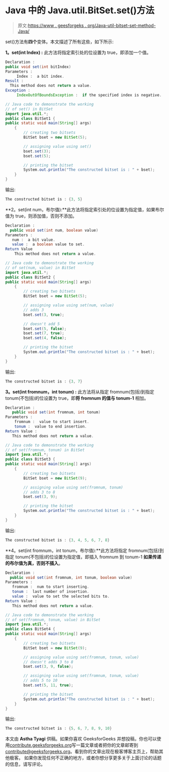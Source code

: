 # Java 中的 Java.util.BitSet.set()方法

> 原文:[https://www . geesforgeks . org/Java-util-bitset-set-method-Java/](https://www.geeksforgeeks.org/java-util-bitset-set-method-java/)

set()方法有**四个**变体。本文描述了所有这些，如下所示:

**1。set(int Index) :** 此方法将指定索引处的位设置为 true，即添加一个值。

```java
Declaration : 
public void set(int bitIndex)
Parameters : 
     Index :  a bit index.
Result : 
  This method does not return a value.
Exception : 
     IndexOutOfBoundsException :  if the specified index is negative.

```

```java
// Java code to demonstrate the working
// of set() in BitSet
import java.util.*;
public class BitSet1 {
public static void main(String[] args)
    {
        // creating two bitsets
        BitSet bset = new BitSet(5);

        // assigning value using set()
        bset.set(3);
        bset.set(5);

        // printing the bitset
        System.out.println("The constructed bitset is : " + bset);
    }
}
```

输出:

```java
The constructed bitset is : {3, 5}

```

**2。set(int num，布尔值):**此方法将指定索引处的位设置为指定值，如果布尔值为 true，则添加值，否则不添加。

```java
Declaration : 
  public void set(int num, boolean value)
Parameters : 
   num :  a bit value.
   value :  a boolean value to set.
Return Value
    This method does not return a value.

```

```java
// Java code to demonstrate the working
// of set(num, value) in BitSet
import java.util.*;
public class BitSet2 {
public static void main(String[] args)
    {
        // creating two bitsets
        BitSet bset = new BitSet(5);

        // assigning value using set(num, value)
        // adds 3
        bset.set(3, true);

        // doesn't add 5
        bset.set(5, false);
        bset.set(7, true);
        bset.set(4, false);

        // printing the bitset
        System.out.println("The constructed bitset is : " + bset);
    }
}
```

输出:

```java
The constructed bitset is : {3, 7}

```

**3。set(int fromnum，int tonum) :** 此方法将从指定 fromnum(包括)到指定 tonum(不包括)的位设置为 true，即**将 fromnum 的值与 tonum-1** 相加。

```java
Declaration : 
   public void set(int fromnum, int tonum)
Parameters : 
    fromnum :  value to start insert.
    tonum :  value to end insertion.
Return Value : 
   This method does not return a value.

```

```java
// Java code to demonstrate the working
// of set(fromnum, tonum) in BitSet
import java.util.*;
public class BitSet3 {
public static void main(String[] args)
    {
        // creating two bitsets
        BitSet bset = new BitSet(9);

        // assigning value using set(fromnum, tonum)
        // adds 3 to 8
        bset.set(3, 9);

        // printing the bitset
        System.out.println("The constructed bitset is : " + bset);
    }
}
```

输出:

```java
The constructed bitset is : {3, 4, 5, 6, 7, 8}

```

**4。set(int fromnum，int tonum，布尔值):**此方法将指定 fromnum(包括)到指定 tonum(不包括)的位设置为指定值，即插入 fromnum 到 tonum-1 **如果传递的布尔值为真，否则不插入**。

```java
Declaration : 
  public void set(int fromnum, int tonum, boolean value)
Parameters : 
   fromnum :  num to start inserting.
   tonum :  last number of insertion.
   value :  value to set the selected bits to.
Return Value : 
   This method does not return a value.

```

```java
// Java code to demonstrate the working
// of set(fromnum, tonum, value) in BitSet
import java.util.*;
public class BitSet4 {
public static void main(String[] args)
    {
        // creating two bitsets
        BitSet bset = new BitSet(9);

        // assigning value using set(fromnum, tonum, value)
        // doesn't adds 3 to 8
        bset.set(3, 9, false);

        // assigning value using set(fromnum, tonum, value)
        // adds 5 to 10
        bset.set(5, 11, true);

        // printing the bitset
        System.out.println("The constructed bitset is : " + bset);
    }
}
```

输出:

```java
The constructed bitset is : {5, 6, 7, 8, 9, 10}

```

本文由 **Astha Tyagi** 供稿。如果你喜欢 GeeksforGeeks 并想投稿，你也可以使用[contribute.geeksforgeeks.org](http://www.contribute.geeksforgeeks.org)写一篇文章或者把你的文章邮寄到 contribute@geeksforgeeks.org。看到你的文章出现在极客博客主页上，帮助其他极客。
如果你发现任何不正确的地方，或者你想分享更多关于上面讨论的话题的信息，请写评论。